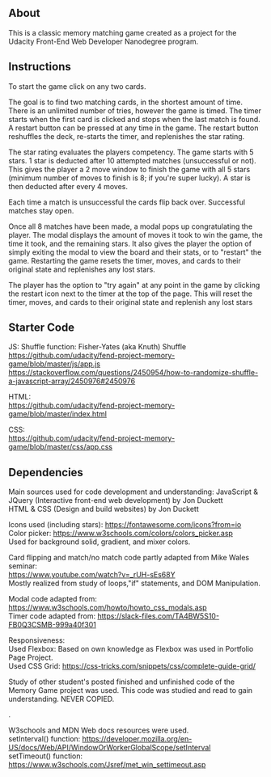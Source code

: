 
## About
<p>This is a classic memory matching game created as a project for the Udacity Front-End Web Developer Nanodegree program.</p>

## Instructions
<p>To start the game click on any two cards.</p>

<p>The goal is to find two matching cards, in the shortest amount of time. There is an unlimited number of tries, however the game is timed. The timer starts when the first card is clicked and stops when the last match is found.<br> 
A restart button can be pressed at any time in the game. The restart button reshuffles the deck, re-starts the timer, and replenishes the star rating.</p>

<p>The star rating evaluates the players competency. The game starts with 5 stars. 1 star is deducted after 10 attempted matches (unsuccessful or not). This gives the player a 2 move window to finish the game with all 5 stars (minimum number of moves to finish is 8; if you're super lucky). A star is then deducted after every 4 moves.</p>


<p>Each time a match is unsuccessful the cards flip back over. Successful matches stay open. </p>

<p>Once all 8 matches have been made, a modal pops up congratulating the player. The modal displays the amount of moves it took to win the game, the time it took, and the remaining stars. It also gives the player the option of simply exiting the modal to view the board and their stats, or to "restart" the game. Restarting the game resets the timer, moves, and cards to their original state and replenishes any lost stars.</p>

<p>The player has the option to "try again" at any point in the game by clicking the restart icon next to the timer at the top of the page. This will reset the timer, moves, and cards to their original state and replenish any lost stars</p>

## Starter Code
JS: Shuffle function: Fisher-Yates (aka Knuth) Shuffle<br>
https://github.com/udacity/fend-project-memory-game/blob/master/js/app.js<br>
https://stackoverflow.com/questions/2450954/how-to-randomize-shuffle-a-javascript-array/2450976#2450976<br>

HTML:<br>
https://github.com/udacity/fend-project-memory-game/blob/master/index.html

CSS:<br>
https://github.com/udacity/fend-project-memory-game/blob/master/css/app.css

## Dependencies
Main sources used for code development and understanding:
JavaScript & JQuery (Interactive front-end web development) by Jon Duckett<br>
HTML & CSS (Design and build websites) by Jon Duckett<br>

Icons used (including stars): https://fontawesome.com/icons?from=io<br>
Color picker: https://www.w3schools.com/colors/colors_picker.asp<br>
  Used for background solid, gradient, and mixer colors.<br> 

Card flipping and match/no match code partly adapted from Mike Wales seminar:<br> 
https://www.youtube.com/watch?v=_rUH-sEs68Y<br>
Mostly realized from study of loops,"if" statements, and DOM Manipulation.<br>

Modal code adapted from: https://www.w3schools.com/howto/howto_css_modals.asp<br>
Timer code adapted from: https://slack-files.com/TA4BW5S10-FB0Q3CSMB-999a40f301<br>

Responsiveness:<br>
  Used Flexbox: Based on own knowledge as Flexbox was used in Portfolio Page Project.<br>
  Used CSS Grid: https://css-tricks.com/snippets/css/complete-guide-grid/<br>

<p>Study of other student's posted finished and unfinished code of the Memory Game project was used. This code was studied and read to gain understanding. NEVER COPIED. </p>.

W3schools and MDN Web docs resources were used.<br> 
  setInterval() function: https://developer.mozilla.org/en-US/docs/Web/API/WindowOrWorkerGlobalScope/setInterval<br>
  setTimeout() function: https://www.w3schools.com/Jsref/met_win_settimeout.asp<br>
  
